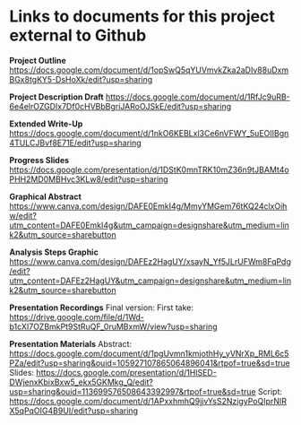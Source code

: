 # Links to documents for this project external to Github

**Project Outline**
https://docs.google.com/document/d/1opSwQ5qYUVmvkZka2aDIv88uDxmBGx8tgKY5-DsHoXk/edit?usp=sharing

**Project Description Draft**
https://docs.google.com/document/d/1RfJc9uRB-6e4elrOZGDIx7Df0cHVBbBgriJARoOJSkE/edit?usp=sharing

**Extended Write-Up**
https://docs.google.com/document/d/1nkO6KEBLxl3Ce6nVFWY_5uEOIIBgn4TULCJBvf8E71E/edit?usp=sharing

**Progress Slides**
https://docs.google.com/presentation/d/1DStK0mnTRK10mZ36n9tJBAMt4oPHH2MD0MBHvc3KLw8/edit?usp=sharing

**Graphical Abstract**
https://www.canva.com/design/DAFE0EmkI4g/MmyYMGem76tKQ24clxOihw/edit?utm_content=DAFE0EmkI4g&utm_campaign=designshare&utm_medium=link2&utm_source=sharebutton

**Analysis Steps Graphic**
https://www.canva.com/design/DAFEz2HagUY/xsayN_Yf5JLrUFWm8FqPdg/edit?utm_content=DAFEz2HagUY&utm_campaign=designshare&utm_medium=link2&utm_source=sharebutton

**Presentation Recordings**
Final version:
First take: https://drive.google.com/file/d/1Wd-b1cXI7OZBmkPt9StRuQF_0ruMBxmW/view?usp=sharing

**Presentation Materials**
Abstract: https://docs.google.com/document/d/1pgUvmn1kmjothHy_yVNrXp_RML6c5PZa/edit?usp=sharing&ouid=105927107865064896041&rtpof=true&sd=true
Slides: https://docs.google.com/presentation/d/1HlSED-DWjenxKbixBxw5_ekx5GKMkg_Q/edit?usp=sharing&ouid=113699576508643392997&rtpof=true&sd=true
Script: https://docs.google.com/document/d/1APxxhmhQ9jjvYsS2NzigyPoQIprNIRX5qPqOIG4B9UI/edit?usp=sharing